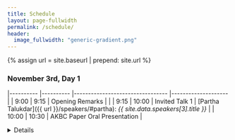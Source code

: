 ```yaml
---
title: Schedule
layout: page-fullwidth
permalink: /schedule/
header:
  image_fullwidth: "generic-gradient.png"
---
```


{% assign url = site.baseurl | prepend: site.url %}

### November 3rd, Day 1

|----------	|----------	|---------------------------------	|--------------------	|
| 9:00     	| 9:15     	| Opening Remarks                 	|                    	|
| 9:15     	| 10:00     | Invited Talk 1                  	| [Partha Talukdar]({{ url }}/speakers/#partha): *{{ site.data.speakers[3].title }}*         	|
| 10:00     | 10:30    	| AKBC Paper Oral Presentation     	|  <details>[How Optimal is Greedy Decoding for Extractive Question Answering?]({{ url }}/papers/17_how_optimal_is_greedy_decoding) <br /> Or Castel, Ori Ram, Avia Efrat, Omer Levy <br /><br /> [CascadER: Cross-Modal Cascading for Knowledge Graph Link Prediction]({{ url }}/papers/20_cascader_cross_modal_cascading) <br /> Tara Safavi, Doug Downey, Tom Hope                 |
| 10:30    	| 11:00    	| *Morning Coffee Break*          	|                    	|
| 11:00    	| 11:45   	| Invited Talk 2                  	| [Jessie Tennenbaum]({{ url }}/speakers/#jessie): *{{ site.data.speakers[8].title }}* 	|
| 11:45    	|  1:15   	| *Lunch Break*                    	|                     |
|  1:15     |  2:00    	| Invited Talk 3 (Virtual)         	| [Jason Eisner]({{ url }}/speakers/#eisner): *{{ site.data.speakers[1].title }}* 	|
|  2:00    	|  3:00   	| AKBC Virtual Poster Session   	|  <details>[A Study of Zero-shot Adaptation with Commonsense Knowledge]({{ url }}/papers/3_a_study_of_zero_shot_adaptatio) <br /> Jiarui Zhang, Filip Ilievski, Kaixin Ma, Jonathan Francis, Alessandro Oltramari <br /><br /> [Few-Shot Inductive Learning on Temporal Knowledge Graphs using Concept-Aware Information]({{ url }}/papers/6_few_shot_inductive_learning_on) <br /> Zifeng Ding, Jingpei Wu, Bailan He, Yunpu Ma, Zhen Han, Volker Tresp  <br /><br /> [Open-World Taxonomy and Knowledge Graph Co-Learning]({{ url }}/papers/11_open_world_taxonomy_and_knowle) <br /> Jiaying Lu, Carl Yang    <br /><br /> [Building Knowledge Graphs of Experientially Related Concepts]({{ url }}/papers/13_building_knowledge_graphs_of_e) <br /> Wenjie Yang, Xiaojuan Ma <br /><br />[Bending the Future: Autoregressive Modeling of Temporal Knowledge Graphs in Curvature-Variable Hyperbolic Spaces]({{ url }}/papers/18_bending_the_future_autoregress) <br /> Jihoon Sohn, Mingyu Derek Ma, Muhao Chen <br /><br /> [Decoupling Knowledge from Memorization: Retrieval-augmented Prompt Learning](https://arxiv.org/abs/2205.14704) <br /> Xiang Chen, Lei Li, Ningyu Zhang, Xiaozhuan Liang, Shumin Deng, Chuanqi Tan, Fei Huang, Luo Si, Huajun Chen  <br /><br /> [DeepKE: A Deep Learning Based Knowledge Extraction Toolkit for Knowledge Base Population](https://ui.adsabs.harvard.edu/abs/2022arXiv220103335Z/abstract) <br /> Ningyu Zhang, Xin Xu, Liankuan Tao, Haiyang Yu, Hongbin Ye, Shuofei Qiao, Xin Xie, Xiang Chen, Zhoubo Li, Lei Li, Xiaozhuan Liang, Yunzhi Yao, Shumin Deng, Peng Wang, Wen Zhang, Guozhou Zheng     <br /><br /> [Commonsense Knowledge Salience Evaluation with a Benchmark Dataset in E-commerce](https://arxiv.org/abs/2205.10843) <br /> Yincen Qu, Ningyu Zhang, Hui Chen, zelin dai, Zezhong Xu, Chengming Wang, QIANG CHEN <br /><br /> [Towards Realistic Low-resource Relation Extraction: A Benchmark with Empirical Baseline Study](https://arxiv.org/abs/2210.10678) <br /> Xin Xu, Xiang Chen, Ningyu Zhang, Xin Xie, Xi Chen  <br /><br /> [Generative Multi-hop Retrieval](https://arxiv.org/abs/2204.13596) <br /> Hyunji Lee, Sohee Yang, Hanseok Oh, Minjoon Seo     <br /><br /> [Schema-Guided Event Graph Completion]({{ url }}/papers/4_schema_guided_event_graph_comp) <br /> Hongwei Wang, Zixuan Zhang, Sha Li, Jiawei Han, Yizhou Sun, Hanghang Tong, Joseph Olive, Heng Ji <br /><br /> [Knowledge Base Question Answering: A Semantic Parsing Perspective]({{ url }}/papers/23_knowledge_base_question_answer) <br /> Yu Gu, Vardaan Pahuja, Gong Cheng, Yu Su  <br /><br /> [ArcaneQA: Dynamic Program Induction and Contextualized Encoding for Knowledge Base Question Answering](https://arxiv.org/abs/2204.08109) <br /> Yu Gu, Yu Su  <br /><br /> [KAMEL: Knowledge Analysis with Multitoken Entities in Language Models ]({{ url }}/papers/15_kamel_knowledge_analysis_with_) <br /> Jan-Christoph Kalo, Leandra Fichtel                      |
|  3:00    	|  3:30    	| *Afternoon Coffee Break*         	|                    	|
|  3:30    	|  4:15     | Invited Talk 4                  	| [Yordan Zaykov]({{ url }}/speakers/#zaykov): *{{ site.data.speakers[6].title }}*         	|
|  4:15     |  5:00     | Invited Talk 5 (Virtual)         	| [Dipanjan Das]({{ url }}/speakers/#dipanjan): *{{ site.data.speakers[0].title }}*         	|

### November 4th, Day 2

|----------	|----------	|---------------------------------	|--------------------	|
| 9:00     	| 9:45     | Invited Talk 6                  	| [Tom Hope]({{ url }}/speakers/#hope): *{{ site.data.speakers[7].title }}*	|
| 9:45     | 10:30    	| Invited Talk 7                  	| [Angeliki Lazaridou]({{ url }}/speakers/#Angeliki): *{{ site.data.speakers[4].title }}*         	|
| 10:30    	| 11:00    	| *Morning Coffee Break*          	|                    	|
| 11:00    	| 12:15   	| AKBC In Person Paper Poster Session     	|  <details>[A Systematic Investigation of KB-Text Embedding Alignment at Scale](https://aclanthology.org/2021.acl-long.139.pdf) <br /> Vardaan Pahuja, Yu Gu, Wenhu Chen, Mehdi Bahrami, Lei Liu, Wei-Peng Chen, Yu Su <br /><br /> [Few-Shot Inductive Learning on Temporal Knowledge Graphs using Concept-Aware Information]({{ url }}/papers/6_few_shot_inductive_learning_on) <br /> Zifeng Ding, Jingpei Wu, Bailan He, Yunpu Ma, Zhen Han, Volker Tresp  <br /><br /> [Understanding Distantly Supervised Relation Extraction through Semantic Error Analysis]({{ url }}/papers/14_understanding_distantly_superv) <br /> Jan-Christoph Kalo, Benno Kruit, Stefan Schlobach    <br /><br /> [Pseudo-Riemannian Embedding Models for Multi-Relational Graph Representations]({{ url }}/papers/12_pseudo_riemannian_embedding_mo) <br /> Saee Gopal Paliwal, Angus Brayne, Benedek Fabian, Maciej Wiatrak, Aaron Sim <br /><br /> [KAMEL: Knowledge Analysis with Multitoken Entities in Language Models ]({{ url }}/papers/15_kamel_knowledge_analysis_with_) <br /> Jan-Christoph Kalo, Leandra Fichtel  <br /><br /> [Gollum: A Gold Standard for Large Scale Multi Source Knowledge Graph Matching]({{ url }}/papers/16_gollum_a_gold_standard_for_lar) <br /> Sven Hertling, Heiko Paulheim     <br /><br /> [Training Vision-Language Models with Less Bimodal Supervision]({{ url }}/papers/21_training_vision_language_model) <br /> Elad Segal, Ben Bogin, Jonathan Berant <br /><br /> [A Systematic Investigation of KB-Text Embedding Alignment at Scale](https://aclanthology.org/2021.acl-long.139.pdf) <br /> Vardaan Pahuja, Yu Gu, Wenhu Chen, Mehdi Bahrami, Lei Liu, Wei-Peng Chen, Yu Su  <br /><br /> [UnCommonSense: Informative Negative Knowledge about Everyday Concepts](https://deepai.org/publication/uncommonsense-informative-negative-knowledge-about-everyday-concepts) <br /> Hiba Arnaout, Simon Razniewski, Gerhard Weikum, Jeff Z. Pan     <br /><br /> [Discovering Fine-Grained Semantics in Knowledge Graph Relations](https://arxiv.org/abs/2202.08917) <br /> Nitisha Jain, Ralf Krestel <br /><br /> [Learning Proof Path Selection Policies in Neural Theorem Proving](http://ceur-ws.org/Vol-3212/paper5.pdf) <br /> Matthew Morris, Pasquale Minervini, Phil Blunsom  <br /><br /> [Meta-Learning a Cross-lingual Manifold for Semantic Parsing](https://arxiv.org/abs/2209.12577) <br /> Tom Sherborne, Mirella Lapata    <br /><br /> [CODEC: Complex Document and Entity Collection](https://arxiv.org/abs/2205.04546?context=cs) <br /> Iain Mackie, Paul Owoicho, Carlos Gemmell, Sophie Fischer, Sean MacAvaney, Jeff Dalton <br /><br /> [Start Small, Think Big: On Hyperparameter Optimization for Large-Scale Knowledge Graph Embeddings](https://arxiv.org/abs/2207.04979) <br /> Adrian Kochsiek, Fritz Niesel, Rainer Gemulla  <br /><br />                       |
| 12:15    	|  1:45   	| *Lunch Break*                    	|                     |
|  1:45     |  2:30    	| Invited Talk 8                  	| [Stephan Lewandowsky]({{ url }}/speakers/#lewandowsky): *{{ site.data.speakers[5].title }}* 	|
|  2:30    	|  3:15   	| AKBC Paper Award Session         	| <details>[Entity-Centric Query Refinement]({{ url }}/papers/19_entity_centric_query_refinemen) <br /> David Wadden, Nikita Gupta, Kenton Lee, Kristina Toutanova <br /><br /> [Few-Shot Inductive Learning on Temporal Knowledge Graphs using Concept-Aware Information]({{ url }}/papers/6_few_shot_inductive_learning_on) <br /> Zifeng Ding, Jingpei Wu, Bailan He, Yunpu Ma, Zhen Han, Volker Tresp  <br /><br /> [Supervised Relation Classification as Two-way Span-Prediction]({{ url }}/papers/Supervised_Relation_Classification_as_Two_way_Span_Prediction_AKBC) <br /> Amir David Nissan Cohen, Shachar Rosenman, Yoav Goldberg                    |
|  3:15    	|  3:45    	| *Afternoon Coffee Break*         	|                    	|
|  3:45    	|  4:30     | Invited Talk 9 (Virtual)        	| [Douwe Kiela]({{ url }}/speakers/#douwe): *{{ site.data.speakers[2].title }}*         	|
|  4:30     |  5:15     | Invited Talk 10 (Virtual)       	| [He He]({{ url }}/speakers/#hehe): *{{ site.data.speakers[9].title }}*       	|
|  5:15    	| 5:20     	| Closing Remarks                 	|                    	|
|  5:30     |  -       	| *Social Event*                     	| *Location*: [Outpost Tower Hill - BrewDog](https://www.brewdog.com/uk/brewdog-tower-hill-outpost) |

### November 5th, Day 3 (Workshops): 

|----------	|----------	|---------------------------------	|--------------------	|
| 09:00   	| 10:30    	| [Workshop on Social Aspects of Automated Knowledge Base Construction](https://sites.google.com/view/socialakbc/home)  | |
| 10:30     | 11:00     | Coffee Break
| 11:00   	| 12:30    	| [Workshop on Social Aspects of Automated Knowledge Base Construction](https://sites.google.com/view/socialakbc/home)  | |
| 12:30     | 14:00     | Lunch Break
| 14:00     | 15:30     | [Knowledge Graphs for Finance and Economics](https://finance-at-akbc.bubbleapps.io/) | VIRTUAL: [Weak, Indirect and Self Supervision for Knowledge Extraction (WISE Supervision)](https://wise-supervision.github.io/) |
| 15:30     | 16:00     | Coffee Break
| 16:00     | 17:30     | [Knowledge Graphs for Finance and Economics](https://finance-at-akbc.bubbleapps.io/) | VIRTUAL: [Weak, Indirect and Self Supervision for Knowledge Extraction (WISE Supervision)](https://wise-supervision.github.io/) |
